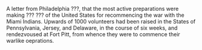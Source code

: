   A letter from Philadelphia ???, that the most active preparations were making ??? ??? of the United States for recommencing the war with the Miami Indians. Upwards of 1000 volunteers had been raised in the States of Pennsylvania, Jersey, and Delaware, in the course of six weeks, and rendezvoused at Fort Pitt, from whence they were to commence their warlike oeprations.